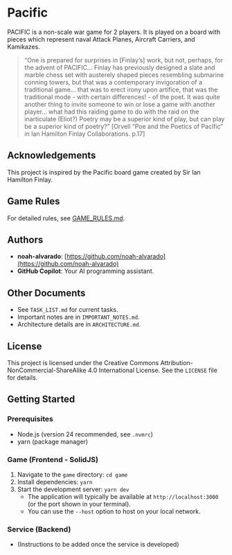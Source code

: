 # Pacific

PACIFIC is a non-scale war game for 2 players. It is played on a board with pieces which represent naval Attack Planes, Aircraft Carriers, and Kamikazes. 

> “One is prepared for surprises in [Finlay’s] work, but not, perhaps, for the advent of PACIFIC... Finlay has previously designed a slate and marble chess set with austerely shaped pieces resembling submarine conning towers, but that was a contemporary invigoration of a traditional game... that was to erect irony upon artifice, that was the traditional mode - with certain differences! - of the poet. It was quite another thing to invite someone to win or lose a game with another player... what had this raiding game to do with the raid on the inarticulate (Eliot?) Poetry may be a superior kind of play, but can play be a superior kind of poetry?” [Orvell “Poe and the Poetics of Pacific” in Ian Hamilton Finlay Collaborations. p.17]

## Acknowledgements

This project is inspired by the Pacific board game created by Sir Ian Hamilton Finlay.

## Game Rules

For detailed rules, see [GAME_RULES.md](GAME_RULES.md).

## Authors

- **noah-alvarado**: [https://github.com/noah-alvarado](https://github.com/noah-alvarado)
- **GitHub Copilot**: Your AI programming assistant.

## Other Documents

- See `TASK_LIST.md` for current tasks.
- Important notes are in `IMPORTANT_NOTES.md`.
- Architecture details are in `ARCHITECTURE.md`.

## License

This project is licensed under the Creative Commons Attribution-NonCommercial-ShareAlike 4.0 International License. See the `LICENSE` file for details.

## Getting Started

### Prerequisites

- Node.js (version 24 recommended, see `.nvmrc`)
- yarn (package manager)

### Game (Frontend - SolidJS)

1. Navigate to the `game` directory: `cd game`
2. Install dependencies: `yarn`
3. Start the development server: `yarn dev`
   - The application will typically be available at `http://localhost:3000` (or the port shown in your terminal).
   - You can use the `--host` option to host on your local network.

### Service (Backend)

- (Instructions to be added once the service is developed)
